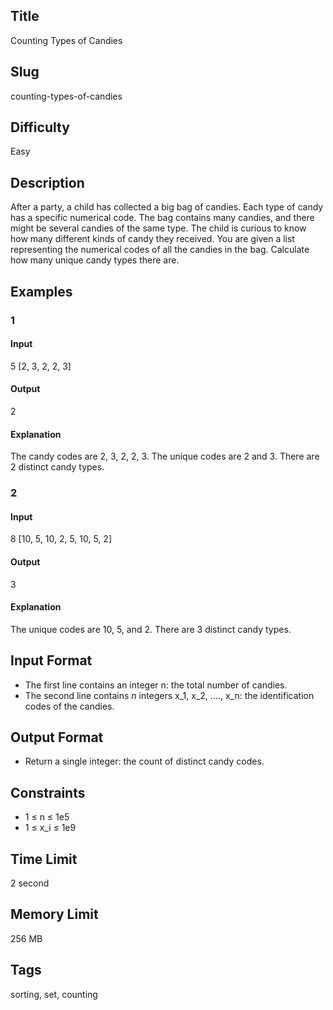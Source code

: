 ## Title

Counting Types of Candies

## Slug

counting-types-of-candies

## Difficulty

Easy

## Description

After a party, a child has collected a big bag of candies. Each type of candy has a specific numerical code. The bag contains many candies, and there might be several candies of the same type. The child is curious to know how many different kinds of candy they received. You are given a list representing the numerical codes of all the candies in the bag. Calculate how many unique candy types there are.

## Examples

### 1

#### Input

5
[2, 3, 2, 2, 3]

#### Output

2

#### Explanation

The candy codes are 2, 3, 2, 2, 3. The unique codes are 2 and 3. There are 2 distinct candy types.

### 2

#### Input

8
[10, 5, 10, 2, 5, 10, 5, 2]

#### Output

3

#### Explanation

The unique codes are 10, 5, and 2. There are 3 distinct candy types.

## Input Format

- The first line contains an integer n: the total number of candies.
- The second line contains $n$ integers x_1, x_2, ...., x_n: the identification codes of the candies.

## Output Format

- Return a single integer: the count of distinct candy codes.

## Constraints

- 1 ≤ n ≤ 1e5
- 1 ≤ x_i ≤ 1e9

## Time Limit

2 second

## Memory Limit

256 MB

## Tags

sorting, set, counting